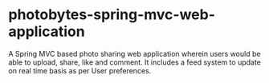 # photobytes-spring-mvc-web-application
A Spring MVC based photo sharing web application wherein users would be able to upload, share, like and comment. It includes a feed system to update on real time basis as per User preferences. 
